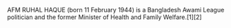 AFM RUHAL HAQUE (born 11 February 1944) is a Bangladesh Awami League politician and the former Minister of Health and Family Welfare.[1][2]
